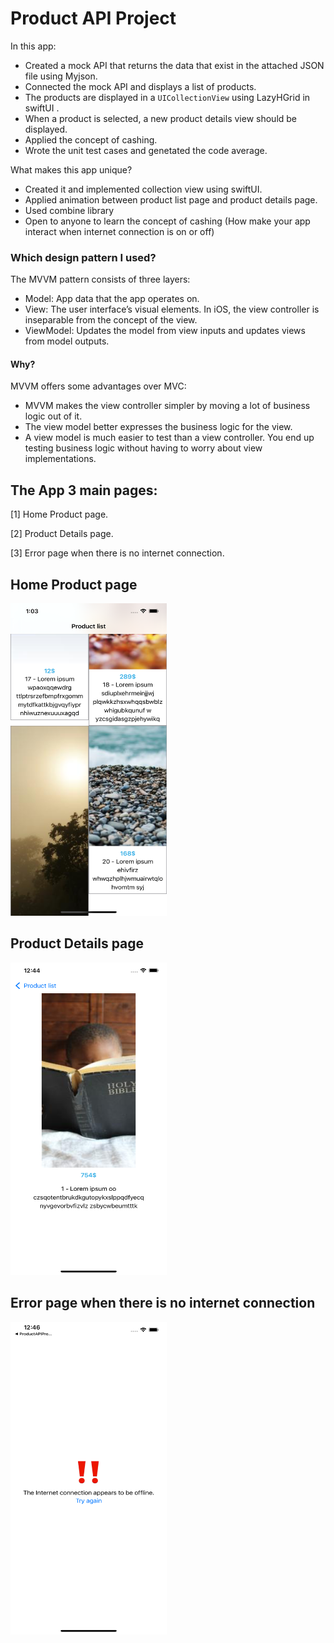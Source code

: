 # Product API Project

In this app: 

- Created a mock API that returns the data that exist in the attached JSON file using Myjson.
- Connected the mock API and displays a list of products.
- The products are displayed in a `UICollectionView` using LazyHGrid in swiftUI .
- When a product is selected, a new product details view should be displayed.
- Applied the concept of cashing. 
- Wrote the unit test cases and genetated the code average.

What makes this app unique? 

- Created it and implemented collection view using swiftUI.  
- Applied animation between product list page and product details page.
- Used combine library 
- Open to anyone to learn the concept of cashing (How make your app interact when internet connection is on or off)

### Which design pattern I used?

The MVVM pattern consists of three layers:
- Model: App data that the app operates on.
- View: The user interface’s visual elements. In iOS, the view controller is inseparable from the concept of the view.
- ViewModel: Updates the model from view inputs and updates views from model outputs.

#### Why?

MVVM offers some advantages over MVC:
- MVVM makes the view controller simpler by moving a lot of business logic out of it.
- The view model better expresses the business logic for the view.
- A view model is much easier to test than a view controller. You end up testing business logic without having to worry about view implementations.

## The App 3 main pages:
[1] Home Product page.

[2] Product Details page.

[3] Error page when there is no internet connection.


## Home Product page
<p align="left">
   <img src="main.png" width="250" height="500">
</p>

## Product Details page
<p align="left">
  <img src="detail.png" width="250" height="500">
</p>

## Error page when there is no internet connection
<p align="left">
  <img src="offline.png" width="250" height="500">
</p>


